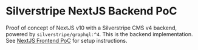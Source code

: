 # Silverstripe NextJS Backend PoC

Proof of concept of NextJS v10 with a Silverstripe CMS v4 backend, powered by `silverstripe/graphql:^4`.
This is the backend implementation. See [NextJS Frontend PoC](https://github.com/silverstripeltd/nextjs-poc/tree/nextjs10-graphql4)
for setup instructions. 
